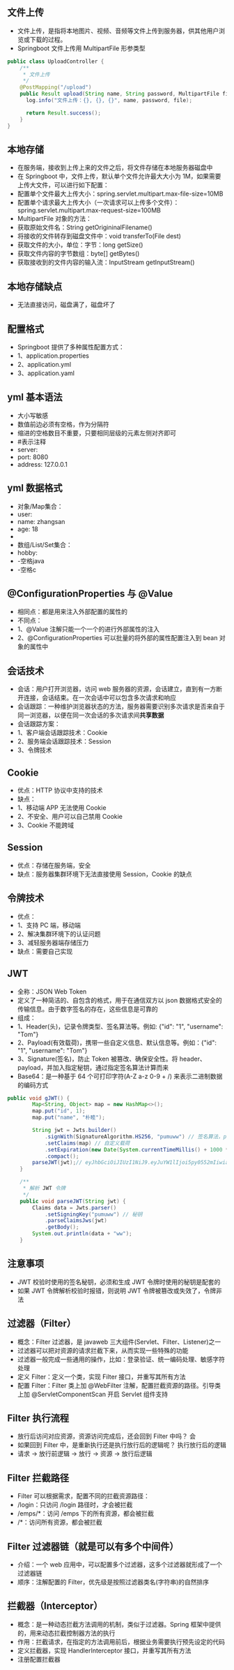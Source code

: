 ## 文件上传
* 文件上传，是指将本地图片、视频、音频等文件上传到服务器，供其他用户浏览或下载的过程。
* Springboot 文件上传用 MultipartFile 形参类型
```java
public class UploadController {
    /**
     * 文件上传
     */
    @PostMapping("/upload")
    public Result upload(String name, String password, MultipartFile file) {
      log.info("文件上传：{}, {}, {}", name, password, file);

      return Result.success();
    }
}
```

## 本地存储
* 在服务端，接收到上传上来的文件之后，将文件存储在本地服务器磁盘中
* 在 Springboot 中，文件上传，默认单个文件允许最大大小为 1M，如果需要上传大文件，可以进行如下配置：
* 配置单个文件最大上传大小：spring.servlet.multipart.max-file-size=10MB
* 配置单个请求最大上传大小（一次请求可以上传多个文件）：spring.servlet.multipart.max-request-size=100MB
* MultipartFile 对象的方法：
* 获取原始文件名：String getOrigininalFilename()
* 将接收的文件转存到磁盘文件中：void transferTo(File dest)
* 获取文件的大小，单位：字节：long getSize()
* 获取文件内容的字节数组：byte[] getBytes()
* 获取接收到的文件内容的输入流：InputStream getInputStream()

## 本地存储缺点
* 无法直接访问，磁盘满了，磁盘坏了

## 配置格式
* Springboot 提供了多种属性配置方式：
* 1、application.properties
* 2、application.yml
* 3、application.yaml

## yml 基本语法
* 大小写敏感
* 数值前边必须有空格，作为分隔符
* 缩进的空格数目不重要，只要相同层级的元素左侧对齐即可
* #表示注释
* server:
*   port: 8080
*   address: 127.0.0.1

## yml 数据格式
* 对象/Map集合：
* user:
*   name: zhangsan
*   age: 18
* 
* 数组/List/Set集合：
* hobby:
*  -空格java
*  -空格c

## @ConfigurationProperties 与 @Value
* 相同点：都是用来注入外部配置的属性的
* 不同点：
* 1、@Value 注解只能一个一个的进行外部属性的注入
* 2、@ConfigurationProperties 可以批量的将外部的属性配置注入到 bean 对象的属性中

## 会话技术
* 会话：用户打开浏览器，访问 web 服务器的资源，会话建立，直到有一方断开连接，会话结束。在一次会话中可以包含多次请求和响应
* 会话跟踪：一种维护浏览器状态的方法，服务器需要识别多次请求是否来自于同一浏览器，以便在同一次会话的多次请求间**共享数据**
* 会话跟踪方案：
* 1、客户端会话跟踪技术：Cookie
* 2、服务端会话跟踪技术：Session
* 3、令牌技术

## Cookie
* 优点：HTTP 协议中支持的技术
* 缺点：
* 1、移动端 APP 无法使用 Cookie
* 2、不安全、用户可以自己禁用 Cookie
* 3、Cookie 不能跨域

## Session
* 优点：存储在服务端，安全
* 缺点：服务器集群环境下无法直接使用 Session，Cookie 的缺点

## 令牌技术
* 优点：
* 1、支持 PC 端，移动端
* 2、解决集群环境下的认证问题
* 3、减轻服务器端存储压力
* 缺点：需要自己实现

## JWT
* 全称：JSON Web Token
* 定义了一种简洁的、自包含的格式，用于在通信双方以 json 数据格式安全的传输信息。由于数字签名的存在，这些信息是可靠的
* 组成：
* 1、Header(头)，记录令牌类型、签名算法等。例如: {"id": "1", "username": "Tom"}
* 2、Payload(有效载荷)，携带一些自定义信息、默认信息等。例如：{"id": "1", "username": "Tom"}
* 3、Signature(签名)，防止 Token 被篡改、确保安全性。将 header、payload，并加入指定秘钥，通过指定签名算法计算而来
* Base64：是一种基于 64 个可打印字符(A-Z a-z 0-9 + /) 来表示二进制数据的编码方式
```java
public void gJWT() {
        Map<String, Object> map = new HashMap<>();
        map.put("id", 1);
        map.put("name", "朴睦");

        String jwt = Jwts.builder()
            .signWith(SignatureAlgorithm.HS256, "pumuww") // 签名算法，pumuww(秘钥)
            .setClaims(map) // 自定义载荷
            .setExpiration(new Date(System.currentTimeMillis() + 1000 * 60 * 60)) // 一小时
            .compact();
        parseJWT(jwt);// eyJhbGciOiJIUzI1NiJ9.eyJuYW1lIjoi5py0552mIiwiaWQiOjEsImV4cCI6MTcxNjYzNDc4Nn0.5cFjPofoPDMozk2mppFS9JaypPMJi3Zenrc4d4ePytU
    }

    /**
     * 解析 JWT 令牌
     */
    public void parseJWT(String jwt) {
        Claims data = Jwts.parser()
            .setSigningKey("pumuww") // 秘钥
            .parseClaimsJws(jwt)
            .getBody();
        System.out.println(data + "ww");
    }
```

## 注意事项
* JWT 校验时使用的签名秘钥，必须和生成 JWT 令牌时使用的秘钥是配套的
* 如果 JWT 令牌解析校验时报错，则说明 JWT 令牌被篡改或失效了，令牌非法

## 过滤器（Filter）
* 概念：Filter 过滤器，是 javaweb 三大组件(Servlet、Filter、Listener)之一
* 过滤器可以把对资源的请求拦截下来，从而实现一些特殊的功能
* 过滤器一般完成一些通用的操作，比如：登录验证、统一编码处理、敏感字符处理
* 定义 Filter：定义一个类，实现 Filter 接口，并重写其所有方法
* 配置 Filter：Filter 类上加 @WebFilter 注解，配置拦截资源的路径。引导类上加 @ServletComponentScan 开启 Servlet 组件支持

## Filter 执行流程
* 放行后访问对应资源，资源访问完成后，还会回到 Filter 中吗？ 会
* 如果回到 Filter 中，是重新执行还是执行放行后的逻辑呢？ 执行放行后的逻辑
* 请求 -> 放行前逻辑 -> 放行 -> 资源 -> 放行后逻辑

## Filter 拦截路径
* Filter 可以根据需求，配置不同的拦截资源路径：
* /login：只访问 /login 路径时，才会被拦截
* /emps/*：访问 /emps 下的所有资源，都会被拦截
* /*：访问所有资源，都会被拦截

## Filter 过滤器链（就是可以有多个中间件）
* 介绍：一个 web 应用中，可以配置多个过滤器，这多个过滤器就形成了一个过滤器链
* 顺序：注解配置的 Filter，优先级是按照过滤器类名(字符串)的自然排序

## 拦截器（Interceptor）
* 概念：是一种动态拦截方法调用的机制，类似于过滤器。Spring 框架中提供的，用来动态拦截控制器方法的执行
* 作用：拦截请求，在指定的方法调用前后，根据业务需要执行预先设定的代码
* 定义拦截器，实现 HandlerInterceptor 接口，并重写其所有方法
* 注册配置拦截器